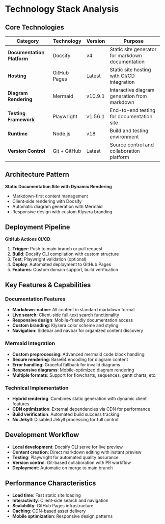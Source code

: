 # Technology Stack Analysis

## Core Technologies

| Category | Technology | Version | Purpose |
|----------|------------|---------|---------|
| **Documentation Platform** | Docsify | v4 | Static site generator for markdown documentation |
| **Hosting** | GitHub Pages | Latest | Static site hosting with CI/CD integration |
| **Diagram Rendering** | Mermaid | v10.9.1 | Interactive diagram generation from markdown |
| **Testing Framework** | Playwright | v1.56.1 | End-to-end testing for documentation site |
| **Runtime** | Node.js | v18 | Build and testing environment |
| **Version Control** | Git + GitHub | Latest | Source control and collaboration platform |

## Architecture Pattern
**Static Documentation Site with Dynamic Rendering**
- Markdown-first content management
- Client-side rendering with Docsify
- Automatic diagram generation with Mermaid
- Responsive design with custom Klysera branding

## Deployment Pipeline
**GitHub Actions CI/CD**:
1. **Trigger**: Push to main branch or pull request
2. **Build**: Docsify CLI compilation with custom structure
3. **Test**: Playwright validation (optional)
4. **Deploy**: Automated deployment to GitHub Pages
5. **Features**: Custom domain support, build verification

## Key Features & Capabilities

### Documentation Features
- **Markdown-native**: All content in standard markdown format
- **Live search**: Client-side full-text search functionality
- **Responsive design**: Mobile-friendly documentation access
- **Custom branding**: Klysera color scheme and styling
- **Navigation**: Sidebar and navbar for organized content discovery

### Mermaid Integration
- **Custom preprocessing**: Advanced mermaid code block handling
- **Secure rendering**: Base64 encoding for diagram content
- **Error handling**: Graceful fallback for invalid diagrams
- **Responsive diagrams**: Mobile-optimized diagram rendering
- **Multiple formats**: Support for flowcharts, sequences, gantt charts, etc.

### Technical Implementation
- **Hybrid rendering**: Combines static generation with dynamic client features
- **CDN optimization**: External dependencies via CDN for performance
- **Build verification**: Automated build success tracking
- **No Jekyll**: Disabled Jekyll processing for full control

## Development Workflow
- **Local development**: Docsify CLI serve for live preview
- **Content creation**: Direct markdown editing with instant preview
- **Testing**: Playwright for automated quality assurance
- **Version control**: Git-based collaboration with PR workflow
- **Deployment**: Automatic on merge to main branch

## Performance Characteristics
- **Load time**: Fast static site loading
- **Interactivity**: Client-side search and navigation
- **Scalability**: GitHub Pages infrastructure
- **Caching**: CDN-based asset delivery
- **Mobile optimization**: Responsive design patterns
